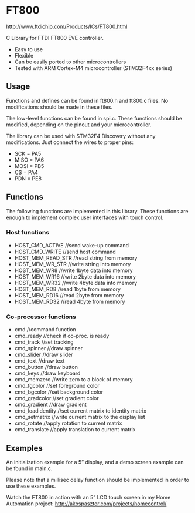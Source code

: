 FT800
=====
http://www.ftdichip.com/Products/ICs/FT800.html

C Library for FTDI FT800 EVE controller.
- Easy to use
- Flexible
- Can be easily ported to other microcontrollers
- Tested with ARM Cortex-M4 microcontroller (STM32F4xx series)

## Usage
Functions and defines can be found in ft800.h and ft800.c files. No modifications should be made in these files.

The low-level functions can be found in spi.c. These functions should be modified, depending on the pinout and your microcontroller.

The library can be used with STM32F4 Discovery without any modifications. Just connect the wires to proper pins:
- SCK  = PA5
- MISO = PA6
- MOSI = PB5
- CS   = PA4
- PDN  = PE8

## Functions
The following functions are implemented in this library. These functions are enough to implement complex user interfaces with touch control.

### Host functions
- HOST_CMD_ACTIVE    //send wake-up command
- HOST_CMD_WRITE     //send host command
- HOST_MEM_READ_STR  //read string from memory
- HOST_MEM_WR_STR    //write string into memory
- HOST_MEM_WR8       //write 1byte data into memory
- HOST_MEM_WR16      //write 2byte data into memory
- HOST_MEM_WR32      //write 4byte data into memory
- HOST_MEM_RD8       //read 1byte from memory
- HOST_MEM_RD16      //read 2byte from memory
- HOST_MEM_RD32      //read 4byte from memory

### Co-processor functions
- cmd                //command function
- cmd_ready          //check if co-proc. is ready
- cmd_track          //set tracking
- cmd_spinner        //draw spinner
- cmd_slider         //draw slider
- cmd_text           //draw text
- cmd_button         //draw button
- cmd_keys           //draw keyboard
- cmd_memzero        //write zero to a block of memory
- cmd_fgcolor        //set foreground color
- cmd_bgcolor        //set background color
- cmd_gradcolor      //set gradient color
- cmd_gradient       //draw gradient
- cmd_loadidentity   //set current matrix to identity matrix
- cmd_setmatrix      //write current matrix to the display list
- cmd_rotate         //apply rotation to current matrix
- cmd_translate      //apply translation to current matrix


## Examples
An initialization example for a 5” display, and a demo screen example can be found in main.c.

Please note that a millisec delay function should be implemented in order to use these examples.

Watch the FT800 in action with an 5” LCD touch screen in my Home Automation project: http://akospasztor.com/projects/homecontrol/
